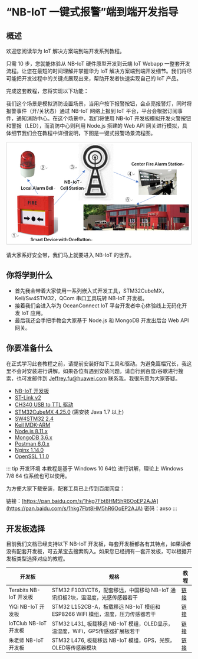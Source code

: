 # “NB-IoT 一键式报警”端到端开发指导 <Badge text="beta" type="warn"/>

## 概述

欢迎您阅读华为 IoT 解决方案端到端开发系列教程。

只需 10 步，您就能体验从 NB-IoT 硬件原型开发到云端 IoT Webapp 一整套开发流程。让您在最短的时间理解并掌握华为 IoT 解决方案端到端开发细节。我们将尽可能把开发过程中的关键点展现出来，帮助开发者快速实现自己的 IoT 产品。

完成这套教程，您将实现以下功能：

我们这个场景是模拟消防设置场景，当用户按下报警按钮，会点亮报警灯，同时将报警事件（开/关状态）通过 NB-IoT 网络上报到 IoT 平台，平台会根据订阅事件，通知消防中心。在这个场景中，我们将使用 NB-IoT 开发板模拟开发火警按钮和警报（LED），而消防中心则利用 Node.js 搭建的 Web API 网关进行模拟，具体细节我们会在教程中详细说明，下图是一键式报警场景流程图。

![一键式报警场景](./pic/scene.png)

请大家系好安全带，我们马上就要进入 NB-IoT 的世界。

## 你将学到什么

- 首先我会带着大家使用一系列嵌入式开发工具，STM32CubeMX，Keil/Sw4STM32，QCom 串口工具玩转 NB-IoT 开发板。
- 接着我们会进入华为 OceanConnect IoT 平台开发者中心体验线上无码化开发 IoT 应用。
- 最后我还会手把手教会大家基于 Node.js 和 MongoDB 开发出后台 Web API 网关。

## 你要准备什么

在正式学习此套教程之前，请提前安装好如下工具和驱动。为避免篇幅冗长，我这里不会对安装进行讲解。如果各位有遇到安装问题，请自行到百度/谷歌进行搜索，也可发邮件到 [Jeffrey.fu@huawei.com](mailto:Jeffrey.fu@huawei.com) 联系我，我很乐意为大家答疑。

-	[NB-IoT 开发板](https://github.com/LiteOS/LiteOS_Partner_Development_Kits)
-	[ST-Link v2](http://www.st.com/en/development-tools/st-link-v2.html)
-	[CH340 USB to TTL 驱动](http://www.arduined.eu/ch340g-converter-windows-7-driver-download/)
-	[STM32CubeMX 4.25.0](http://www.st.com/en/development-tools/stm32cubemx.html) (需安装 Java 1.7 以上)
-	[SW4STM32 2.4](http://www.ac6-tools.com/downloads/SW4STM32/)
- [Keil MDK-ARM](https://www.keil.com/download/product/)
-	[Node.js 8.11.x](https://nodejs.org/en/download/)
- [MongoDB 3.6.x](http://dl.mongodb.org/dl/win32/x86_64)
-	[Postman 6.0.x](https://www.getpostman.com/apps)
-	[Nginx 1.14.0](http://nginx.org/en/download.html)
-	[OpenSSL 1.1.0](https://www.openssl.org/)

::: tip 开发环境
本教程是基于 Windows 10 64位 进行讲解，理论上 Windows 7/8 64 位系统也可以使用。

为方便大家下载安装，配套工具已上传到百度网盘：

链接：[https://pan.baidu.com/s/1hkg7Fbt8HM5hR6OoEP2AJA](https://pan.baidu.com/s/1hkg7Fbt8HM5hR6OoEP2AJA) 密码：axso
:::

## 开发板选择

目前我们文档已经支持以下 NB-IoT 开发板，每套开发板都各有其特点，如果读者没有配套开发板，可去某宝去搜索购入。如果您已经拥有一套开发板，可以根据开发板类型选择对应的教程。

| 开发板           |  规格  | 教程 |
| ---------------- | --------  | ------- |
| Terabits NB-IoT 开发板| STM32 F103VCT6，配套移远，中国移动 NB-IoT 通讯扣板2块，温湿度，光感传感器若干      | [链接](./01-inspect-terabits-board.md) |
| YiQi NB-IoT 开发板<Badge text="荐"/>    | STM32 L152CB-A，板载移远 NB-IoT 模组和 ESP8266 WIFI 模组，温度，压力传感器若干           | [链接](./01-inspect-yiqi-evb01-board.md) |
| IoTClub NB-IoT 开发板 | STM32 L431, 板载移远 NB-IoT 模组，OLED显示，温湿度，WiFi，GPS传感器扩展板若干| [链接](./01-inspect-iotclub-m1v3-board.md) |
| 朱老师 NB-IoT 开发板 | STM32 L476, 板载移远 NB-IoT 模组，GPS，光照， OLED等传感器模块 | [链接](./01-inspect-zhulaoshi-nb476-board.md) |